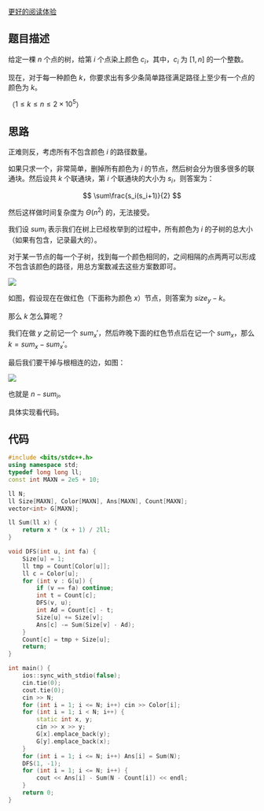 [更好的阅读体验](http://cmsblog.top/archives/abc163fpathpassi)

## 题目描述

给定一棵 $n$ 个点的树，给第 $i$ 个点染上颜色 $c_i$，其中，$c_i$ 为 $[1,n]$ 的一个整数。

现在，对于每一种颜色 $k$，你要求出有多少条简单路径满足路径上至少有一个点的颜色为 $k$。

（$1 \le k \le n \le 2\times 10^5$）

## 思路

正难则反，考虑所有不包含颜色 $i$ 的路径数量。

如果只求一个，非常简单，删掉所有颜色为 $i$ 的节点，然后树会分为很多很多的联通块。然后设共 $k$ 个联通块，第 $i$ 个联通块的大小为 $s_i$，则答案为：

$$
\sum\frac{s_i(s_i+1)}{2}
$$

然后这样做时间复杂度为 $\Theta(n^2)$ 的，无法接受。

我们设 $sum_i$ 表示我们在树上已经枚举到的过程中，所有颜色为 $i$ 的子树的总大小（如果有包含，记录最大的）。

对于某一节点的每一个子树，找到每一个颜色相同的，之间相隔的点两两可以形成不包含该颜色的路径，用总方案数减去这些方案数即可。

![](https://cdn.luogu.com.cn/upload/image_hosting/9j3aydx2.png)

如图，假设现在在做红色（下面称为颜色 $x$）节点，则答案为 $size_y - k$。

那么 $k$ 怎么算呢？

我们在做 $y$ 之前记一个 $sum_x'$，然后昨晚下面的红色节点后在记一个 $sum_x$，那么 $k = sum_x-sum_x'$。

最后我们要干掉与根相连的边，如图：

![](https://cdn.luogu.com.cn/upload/image_hosting/2kg6sz9v.png)

也就是 $n - sum_i$。

具体实现看代码。

## 代码

```cpp
#include <bits/stdc++.h>
using namespace std;
typedef long long ll;
const int MAXN = 2e5 + 10;

ll N;
ll Size[MAXN], Color[MAXN], Ans[MAXN], Count[MAXN];
vector<int> G[MAXN];

ll Sum(ll x) {
	return x * (x + 1) / 2ll;
}

void DFS(int u, int fa) {
	Size[u] = 1;
	ll tmp = Count[Color[u]];
	ll c = Color[u];
	for (int v : G[u]) {
		if (v == fa) continue;
		int t = Count[c];
		DFS(v, u);
		int Ad = Count[c] - t;
		Size[u] += Size[v];
		Ans[c] -= Sum(Size[v] - Ad);
	}
	Count[c] = tmp + Size[u];
	return;
}

int main() {
	ios::sync_with_stdio(false);
	cin.tie(0);
	cout.tie(0);
	cin >> N;
	for (int i = 1; i <= N; i++) cin >> Color[i];
	for (int i = 1; i < N; i++) {
		static int x, y;
		cin >> x >> y;
		G[x].emplace_back(y);
		G[y].emplace_back(x);
	}
	for (int i = 1; i <= N; i++) Ans[i] = Sum(N);
	DFS(1, -1);
	for (int i = 1; i <= N; i++) {
		cout << Ans[i] - Sum(N - Count[i]) << endl;
	}
	return 0;
}
```